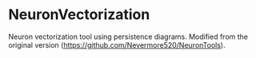 # NeuronVectorization
Neuron vectorization tool using persistence diagrams. Modified from the original version (https://github.com/Nevermore520/NeuronTools).
